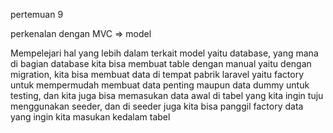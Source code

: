 pertemuan 9

perkenalan dengan MVC => model

Mempelejari hal yang lebih dalam terkait model yaitu database, yang mana di bagian database kita bisa membuat
table dengan manual yaitu dengan migration, kita bisa membuat data di tempat pabrik laravel yaitu factory
untuk mempermudah membuat data penting maupun data dummy untuk testing, dan kita juga bisa memasukan data awal
di tabel yang kita ingin tuju menggunakan seeder, dan di seeder juga kita bisa panggil factory data yang ingin
kita masukan kedalam tabel
